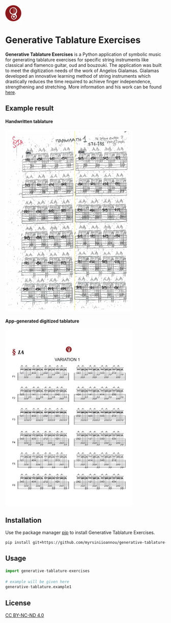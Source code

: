 <img src="/img/guitartecnicalogo.png" alt="Guitar Tecnica Logo" title="Guitar Tecnica Logo" width="50px">

# Generative Tablature Exercises

<b>Generative Tablature Exercises</b> is a Python application of symbolic music for generating tablature exercises for specific string instruments like classical and flamenco guitar, oud and bouzouki. The application was built to meet the digitization needs of the work of Angelos Gialamas. Gialamas developed an innovative learning method of string instruments which drastically reduces the time required to achieve finger independence, strengthening and stretching. More information and his work can be found [here](https://guitartecnica.com/). 


## Example result
#### Handwritten tablature
<img src="/img/handwrittenExampleTablature.jpg" alt="Handwritten Example" title="Handwritten Example" width="400px">


#### App-generated digitized tablature
<img src="/img/digitizedTablature.jpg" alt="Digitized Tablature" title="Digitized Tablature"  width="400px">


## Installation

Use the package manager [pip](https://pip.pypa.io/en/stable/) to install Generative Tablature Exercises.

```bash
pip install git+https://github.com/myrsiniioannou/generative-tablature-exercises
```

## Usage

```python
import generative-tablature-exercises

# example will be given here
generative-tablature.example1

```


## License

[CC BY-NC-ND 4.0](https://creativecommons.org/licenses/by-nc-nd/4.0/)